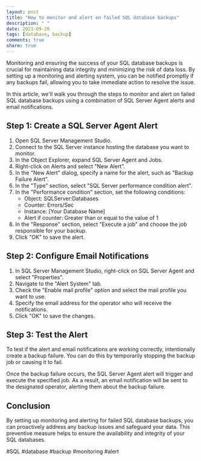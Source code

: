 ```yaml
---
layout: post
title: "How to monitor and alert on failed SQL database backups"
description: " "
date: 2023-09-20
tags: [database, backup]
comments: true
share: true
---
```


Monitoring and ensuring the success of your SQL database backups is crucial for maintaining data integrity and minimizing the risk of data loss. By setting up a monitoring and alerting system, you can be notified promptly if any backups fail, allowing you to take immediate action to resolve the issue.

In this article, we'll walk you through the steps to monitor and alert on failed SQL database backups using a combination of SQL Server Agent alerts and email notifications.

## Step 1: Create a SQL Server Agent Alert

1. Open SQL Server Management Studio.
2. Connect to the SQL Server instance hosting the database you want to monitor.
3. In the Object Explorer, expand SQL Server Agent and Jobs.
4. Right-click on Alerts and select "New Alert".
5. In the "New Alert" dialog, specify a name for the alert, such as "Backup Failure Alert".
6. In the "Type" section, select "SQL Server performance condition alert".
7. In the "Performance condition" section, set the following conditions:
   - Object: SQLServer:Databases
   - Counter: Errors/Sec
   - Instance: [Your Database Name]
   - Alert if counter: Greater than or equal to the value of 1
8. In the "Response" section, select "Execute a job" and choose the job responsible for your backup.
9. Click "OK" to save the alert.

## Step 2: Configure Email Notifications

1. In SQL Server Management Studio, right-click on SQL Server Agent and select "Properties".
2. Navigate to the "Alert System" tab.
3. Check the "Enable mail profile" option and select the mail profile you want to use.
4. Specify the email address for the operator who will receive the notifications.
5. Click "OK" to save the changes.

## Step 3: Test the Alert

To test if the alert and email notifications are working correctly, intentionally create a backup failure. You can do this by temporarily stopping the backup job or causing it to fail.

Once the backup failure occurs, the SQL Server Agent alert will trigger and execute the specified job. As a result, an email notification will be sent to the designated operator, alerting them about the backup failure.

## Conclusion

By setting up monitoring and alerting for failed SQL database backups, you can proactively address any backup issues and safeguard your data. This preventive measure helps to ensure the availability and integrity of your SQL databases.

#SQL #database #backup #monitoring #alert